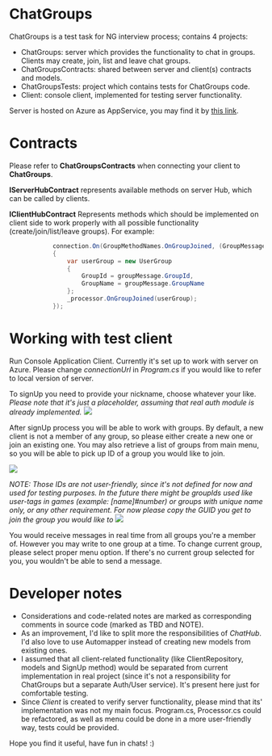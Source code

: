 # ChatGroups
ChatGroups is a test task for NG interview process; contains 4 projects:
* ChatGroups: server which provides the functionality to chat in groups. Clients may create, join, list and leave chat groups. 
* ChatGroupsContracts: shared between server and client(s) contracts and models. 
* ChatGroupsTests: project which contains tests for ChatGroups code. 
* Client: console client, implemented for testing server functionality.

Server is hosted on Azure as AppService, you may find it by [this link](http://chatgroups.azurewebsites.net).

# Contracts
Please refer to **ChatGroupsContracts** when connecting your client to **ChatGroups**.

**IServerHubContract** represents available methods on server Hub, which can be called by clients. 

**IClientHubContract** Represents methods which should be implemented on client side to work properly with all possible functionality (create/join/list/leave groups). For example:
```C#
            connection.On(GroupMethodNames.OnGroupJoined, (GroupMessage groupMessage) =>
            {
                var userGroup = new UserGroup
                {
                    GroupId = groupMessage.GroupId,
                    GroupName = groupMessage.GroupName
                };
                _processor.OnGroupJoined(userGroup);
            });
```

# Working with test client
Run Console Application Client. Currently it's set up to work with server on Azure. Please change *connectionUrl* in *Program.cs* if you would like to refer to local version of server. 

To signUp you need to provide your nickname, choose whatever your like. 
*Please note that it's just a placeholder, assuming that real auth module is already implemented.* 
![](https://i.ibb.co/xz0ZgLN/image.png)


After signUp process you will be able to work with groups. By default, a new client is not a member of any group, so please either create a new one or join an existing one. You may also retrieve a list of groups from main menu, so you will be able to pick up ID of a group you would like to join.

![](https://i.ibb.co/RyKmS5d/image.png)

*NOTE: Those IDs are not user-friendly, since it's not defined for now and used for testing purposes. In the future there might be groupIds used like user-tags in games (example: [name]#number) or groups with unique name only, or any other requirement. For now please copy the GUID you get to join the group you would like to*
![](https://i.ibb.co/CWhQ5S4/image.png)

You would receive messages in real time from all groups you're a member of. However you may write to one group at a time. To change current group, please select proper menu option. If there's no current group selected for you, you wouldn't be able to send a message.


# Developer notes
* Considerations and code-related notes are marked as corresponding comments in source code (marked as TBD and NOTE). 
* As an improvement, I'd like to split more the responsibilities of *ChatHub*. I'd also love to use Automapper instead of creating new models from existing ones. 
* I assumed that all client-related functionality (like ClientRepository, models and SignUp method) would be separated from current implementation in real project (since it's not a responsibility for ChatGroups but a separate Auth/User service). It's present here just for comfortable testing.
* Since *Client* is created to verify server functionality, please mind that its' implementation was not my main focus. Program.cs, Processor.cs could be refactored, as well as menu could be done in a more user-friendly way, tests could be provided. 

Hope you find it useful, have fun in chats! :)
